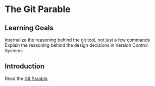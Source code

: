 # The Git Parable

## Learning Goals

Internalize the reasoning behind the git tool, not just a few commands
Explain the reasoning behind the design decisions in Version Control Systems

## Introduction

Read the [Git Parable](http://tom.preston-werner.com/2009/05/19/the-git-parable.html).
